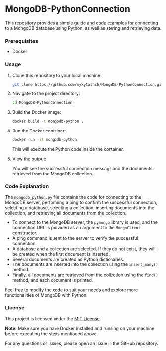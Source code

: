 # MongoDB-PythonConnection

This repository provides a simple guide and code examples for connecting to a MongoDB database using Python, as well as storing and retrieving data.

### Prerequisites
- Docker

### Usage
1. Clone this repository to your local machine:

   ```bash
   git clone https://github.com/mykytashch/MongoDB-PythonConnection.git
   ```

2. Navigate to the project directory:

   ```bash
   cd MongoDB-PythonConnection
   ```

3. Build the Docker image:

   ```bash
   docker build -t mongodb-python .
   ```

4. Run the Docker container:

   ```bash
   docker run -it mongodb-python
   ```

   This will execute the Python code inside the container.

5. View the output:

   You will see the successful connection message and the documents retrieved from the MongoDB collection.

### Code Explanation
The `mongodb_python.py` file contains the code for connecting to the MongoDB server, performing a ping to confirm the successful connection, selecting a database, selecting a collection, inserting documents into the collection, and retrieving all documents from the collection.

- To connect to the MongoDB server, the `pymongo` library is used, and the connection URL is provided as an argument to the `MongoClient` constructor.
- A ping command is sent to the server to verify the successful connection.
- A database and a collection are selected. If they do not exist, they will be created when the first document is inserted.
- Several documents are created as Python dictionaries.
- The documents are inserted into the collection using the `insert_many()` method.
- Finally, all documents are retrieved from the collection using the `find()` method, and each document is printed.

Feel free to modify the code to suit your needs and explore more functionalities of MongoDB with Python.

### License
This project is licensed under the [MIT License](LICENSE).

**Note:** Make sure you have Docker installed and running on your machine before executing the steps mentioned above.

For any questions or issues, please open an issue in the GitHub repository.
